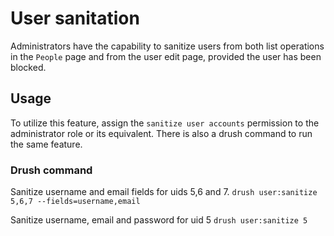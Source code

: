 # User sanitation

Administrators have the capability to sanitize users from both list operations in the `People` page and from the user edit page, provided the user has been blocked.

## Usage

To utilize this feature, assign the `sanitize user accounts` permission to the administrator role or its equivalent. There is also a drush command to run the same feature.

### Drush command
Sanitize username and email fields for uids 5,6 and 7.
`drush user:sanitize 5,6,7 --fields=username,email`

Sanitize username, email and password for uid 5
`drush user:sanitize 5`
